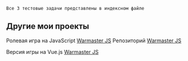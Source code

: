 ```
Все 3 тестовые задачи представлены в индексном файле
```

## Другие мои проекты
Ролевая игра на JavaScript [Warmaster JS](https://berzeg07.github.io/warmaster/)
Репозиторий [Warmaster JS](https://github.com/Berzeg07/Warmatser-JS)

Версия игры на Vue.js [Warmaster JS](https://github.com/Berzeg07/warmaster)
